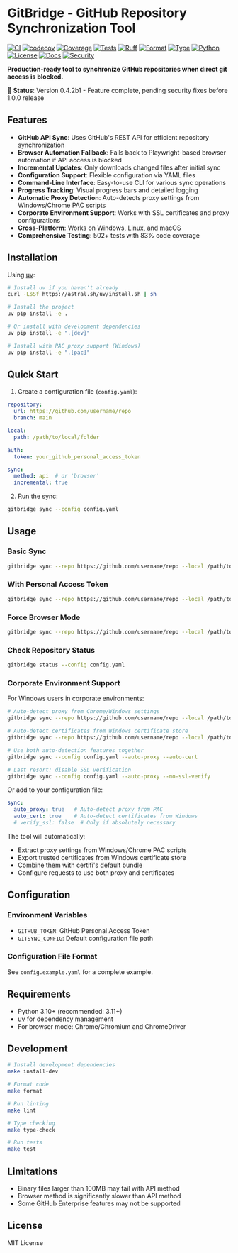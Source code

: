 # GitBridge - GitHub Repository Synchronization Tool

[![CI](https://github.com/nevedomski/gitBridge/workflows/CI/badge.svg)](https://github.com/nevedomski/gitBridge/actions)
[![codecov](https://codecov.io/gh/user/gitBridge/branch/main/graph/badge.svg)](https://codecov.io/gh/user/gitBridge)
[![Coverage](https://img.shields.io/badge/coverage-83%25-green.svg)](./tests/)
[![Tests](https://img.shields.io/badge/tests-502%20passing-brightgreen.svg)](./tests/)
[![Ruff](https://img.shields.io/badge/linter-ruff-informational?style=flat&color=orange)](https://github.com/astral-sh/ruff)
[![Format](https://img.shields.io/badge/code%20style-ruff-black)](https://github.com/astral-sh/ruff)
[![Type](https://img.shields.io/badge/type%20checker-mypy-blue)](https://mypy.readthedocs.io/)
[![Python](https://img.shields.io/badge/python-3.10+-blue.svg)](https://www.python.org/downloads/)
[![License](https://img.shields.io/badge/license-MIT-green.svg)](https://opensource.org/licenses/MIT)
[![Docs](https://img.shields.io/badge/docs-github%20pages-blue)](https://nevedomski.github.io/gitBridge/)
[![Security](https://img.shields.io/badge/security-monitored-yellow.svg)](./SECURITY.md)

**Production-ready tool to synchronize GitHub repositories when direct git access is blocked.**

🎯 **Status**: Version 0.4.2b1 - Feature complete, pending security fixes before 1.0.0 release

## Features

- **GitHub API Sync**: Uses GitHub's REST API for efficient repository synchronization
- **Browser Automation Fallback**: Falls back to Playwright-based browser automation if API access is blocked
- **Incremental Updates**: Only downloads changed files after initial sync
- **Configuration Support**: Flexible configuration via YAML files
- **Command-Line Interface**: Easy-to-use CLI for various sync operations
- **Progress Tracking**: Visual progress bars and detailed logging
- **Automatic Proxy Detection**: Auto-detects proxy settings from Windows/Chrome PAC scripts
- **Corporate Environment Support**: Works with SSL certificates and proxy configurations
- **Cross-Platform**: Works on Windows, Linux, and macOS
- **Comprehensive Testing**: 502+ tests with 83% code coverage

## Installation

Using [uv](https://github.com/astral-sh/uv):

```bash
# Install uv if you haven't already
curl -LsSf https://astral.sh/uv/install.sh | sh

# Install the project
uv pip install -e .

# Or install with development dependencies
uv pip install -e ".[dev]"

# Install with PAC proxy support (Windows)
uv pip install -e ".[pac]"
```

## Quick Start

1. Create a configuration file (`config.yaml`):

```yaml
repository:
  url: https://github.com/username/repo
  branch: main

local:
  path: /path/to/local/folder

auth:
  token: your_github_personal_access_token

sync:
  method: api  # or 'browser'
  incremental: true
```

2. Run the sync:

```bash
gitbridge sync --config config.yaml
```

## Usage

### Basic Sync
```bash
gitbridge sync --repo https://github.com/username/repo --local /path/to/local
```

### With Personal Access Token
```bash
gitbridge sync --repo https://github.com/username/repo --local /path/to/local --token YOUR_TOKEN
```

### Force Browser Mode
```bash
gitbridge sync --repo https://github.com/username/repo --local /path/to/local --method browser
```

### Check Repository Status
```bash
gitbridge status --config config.yaml
```

### Corporate Environment Support

For Windows users in corporate environments:

```bash
# Auto-detect proxy from Chrome/Windows settings
gitbridge sync --repo https://github.com/username/repo --local /path/to/local --auto-proxy

# Auto-detect certificates from Windows certificate store
gitbridge sync --repo https://github.com/username/repo --local /path/to/local --auto-cert

# Use both auto-detection features together
gitbridge sync --config config.yaml --auto-proxy --auto-cert

# Last resort: disable SSL verification
gitbridge sync --config config.yaml --auto-proxy --no-ssl-verify
```

Or add to your configuration file:

```yaml
sync:
  auto_proxy: true   # Auto-detect proxy from PAC
  auto_cert: true    # Auto-detect certificates from Windows
  # verify_ssl: false  # Only if absolutely necessary
```

The tool will automatically:
- Extract proxy settings from Windows/Chrome PAC scripts
- Export trusted certificates from Windows certificate store
- Combine them with certifi's default bundle
- Configure requests to use both proxy and certificates

## Configuration

### Environment Variables
- `GITHUB_TOKEN`: GitHub Personal Access Token
- `GITSYNC_CONFIG`: Default configuration file path

### Configuration File Format
See `config.example.yaml` for a complete example.

## Requirements

- Python 3.10+ (recommended: 3.11+)
- [uv](https://github.com/astral-sh/uv) for dependency management
- For browser mode: Chrome/Chromium and ChromeDriver

## Development

```bash
# Install development dependencies
make install-dev

# Format code
make format

# Run linting
make lint

# Type checking
make type-check

# Run tests
make test
```

## Limitations

- Binary files larger than 100MB may fail with API method
- Browser method is significantly slower than API method
- Some GitHub Enterprise features may not be supported

## License

MIT License